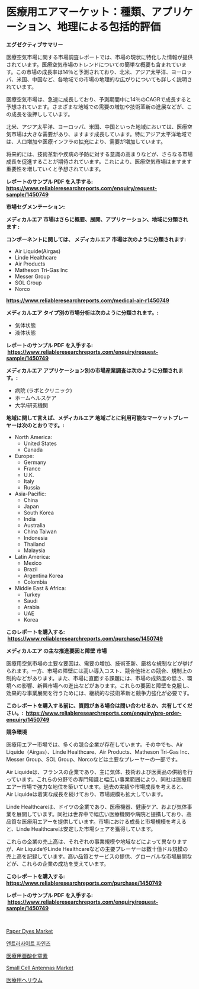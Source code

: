 <p><h1>医療用エアマーケット：種類、アプリケーション、地理による包括的評価</h1></p><p><strong>エグゼクティブサマリー</strong></p>
<p><p>医療空気市場に関する市場調査レポートでは、市場の現状に特化した情報が提供されています。医療空気市場のトレンドについての簡単な概要も含まれています。この市場の成長率は14％と予測されており、北米、アジア太平洋、ヨーロッパ、米国、中国など、各地域での市場の地理的な広がりについても詳しく説明されています。</p><p>医療空気市場は、急速に成長しており、予測期間中に14％のCAGRで成長すると予想されています。さまざまな地域での需要の増加や技術革新の進展などが、この成長を後押ししています。</p><p>北米、アジア太平洋、ヨーロッパ、米国、中国といった地域においては、医療空気市場は大きな需要があり、ますます成長しています。特にアジア太平洋地域では、人口増加や医療インフラの拡充により、需要が増加しています。</p><p>将来的には、技術革新や疾病の予防に対する意識の高まりなどが、さらなる市場成長を促進することが期待されています。これにより、医療空気市場はますます重要性を増していくと予想されています。</p></p>
<p><strong>レポートのサンプル PDF を入手する: <a href="https://www.reliableresearchreports.com/enquiry/request-sample/1450749">https://www.reliableresearchreports.com/enquiry/request-sample/1450749</a></strong></p>
<p><strong>市場セグメンテーション:</strong></p>
<p><strong> メディカルエア 市場はさらに概要、展開、アプリケーション、地域に分類されます :</strong></p>
<p><strong>コンポーネントに関しては、 メディカルエア 市場は次のように分類されます: &nbsp;</strong></p>
<p><ul><li>Air Liquide(Airgas)</li><li>Linde Healthcare</li><li>Air Products</li><li>Matheson Tri-Gas Inc</li><li>Messer Group</li><li>SOL Group</li><li>Norco</li></ul></p>
<p><strong><a href="https://www.reliableresearchreports.com/medical-air-r1450749">https://www.reliableresearchreports.com/medical-air-r1450749</a></strong></p>
<p><strong> メディカルエア タイプ別の市場分析は次のように分類されます。:</strong></p>
<p><ul><li>気体状態</li><li>液体状態</li></ul></p>
<p><strong>レポートのサンプル PDF を入手する: &nbsp;<a href="https://www.reliableresearchreports.com/enquiry/request-sample/1450749">https://www.reliableresearchreports.com/enquiry/request-sample/1450749</a></strong></p>
<p><strong> メディカルエア アプリケーション別の市場産業調査は次のように分類されます。:</strong></p>
<p><ul><li>病院 (ラボとクリニック)</li><li>ホームヘルスケア</li><li>大学/研究機関</li></ul></p>
<p><strong>地域に関して言えば、メディカルエア 地域ごとに利用可能なマーケットプレーヤーは次のとおりです。:</strong></p>
<p><ul>
    <li>
        North America:
        <ul>
            <li>United States</li>
            <li>Canada</li>
        </ul>
    </li>
    <li>
        Europe:
        <ul>
            <li>Germany</li>
            <li>France</li>
            <li>U.K.</li>
            <li>Italy</li>
            <li>Russia</li>
        </ul>
    </li>
    <li>
        Asia-Pacific:
        <ul>
            <li>China</li>
            <li>Japan</li>
            <li>South Korea</li>
            <li>India</li>
            <li>Australia</li>
            <li>China Taiwan</li>
            <li>Indonesia</li>
            <li>Thailand</li>
            <li>Malaysia</li>
        </ul>
    </li>
    <li>
        Latin America:
        <ul>
            <li>Mexico</li>
            <li>Brazil</li>
            <li>Argentina Korea</li>
            <li>Colombia</li>
        </ul>
    </li>
    <li>
        Middle East & Africa:
        <ul>
            <li>Turkey</li>
            <li>Saudi</li>
            <li>Arabia</li>
            <li>UAE</li>
            <li>Korea</li>
        </ul>
    </li>
    </ul></p>
<p><strong>このレポートを購入する: &nbsp;<a href="https://www.reliableresearchreports.com/purchase/1450749">https://www.reliableresearchreports.com/purchase/1450749</a></strong></p>
<p><strong>メディカルエア の主な推進要因と障壁 市場</strong></p>
<p><p>医療用空気市場の主要な要因は、需要の増加、技術革新、厳格な規制などが挙げられます。一方、市場の障壁には高い導入コスト、競合他社との競合、規制上の制約などがあります。また、市場に直面する課題には、市場の成熟度の低さ、環境への影響、新興市場への進出などがあります。これらの要因と障壁を克服し、効果的な事業展開を行うためには、継続的な技術革新と競争力強化が必要です。</p></p>
<p><strong>このレポートを購入する前に、質問がある場合は問い合わせるか、共有してください。:&nbsp; <a href="https://www.reliableresearchreports.com/enquiry/pre-order-enquiry/1450749">https://www.reliableresearchreports.com/enquiry/pre-order-enquiry/1450749</a></strong></p>
<p><strong>競争環境</strong></p>
<p><p>医療用エアー市場では、多くの競合企業が存在しています。その中でも、Air Liquide（Airgas）、Linde Healthcare、Air Products、Matheson Tri-Gas Inc、Messer Group、SOL Group、Norcoなどは主要なプレーヤーの一部です。 </p><p>Air Liquideは、フランスの企業であり、主に気体、技術および医薬品の供給を行っています。これらの分野での専門知識と幅広い事業範囲により、同社は医療用エアー市場で強力な地位を築いています。過去の実績や市場成長を考えると、Air Liquideは着実な成長を続けており、市場規模も拡大しています。</p><p>Linde Healthcareは、ドイツの企業であり、医療機器、健康ケア、および気体事業を展開しています。同社は世界中で幅広い医療機関や病院と提携しており、高品質な医療用エアーを提供しています。市場における成長と市場規模を考えると、Linde Healthcareは安定した市場シェアを獲得しています。</p><p>これらの企業の売上高は、それぞれの事業規模や地域などによって異なりますが、Air LiquideやLinde Healthcareなどの主要プレーヤーは数十億ドル規模の売上高を記録しています。高い品質とサービスの提供、グローバルな市場展開などが、これらの企業の成功を支えています。</p></p>
<p><strong>このレポートを購入する: &nbsp; <a href="https://www.reliableresearchreports.com/purchase/1450749">https://www.reliableresearchreports.com/purchase/1450749</a></strong></p>
<p><strong>レポートのサンプル PDF を入手する: &nbsp;<a href="https://www.reliableresearchreports.com/enquiry/request-sample/1450749">https://www.reliableresearchreports.com/enquiry/request-sample/1450749</a></strong><strong></strong></p>
<p>&nbsp;</p>
<p><p><a href="https://boundless-drawbridge-702.notion.site/Paper-Dyes-Market-Research-Report-The-Key-To-Successful-Business-Strategy-Forecasted-for-Period-fro-e6f77be7db4341118d16578920f6aeb4">Paper Dyes Market</a></p><p><a href="https://github.com/Skyleitney456456/Market-Research-Report-List-1/blob/main/836307918947.md">앤트러사이트 파인즈</a></p><p><a href="https://github.com/cnnriuez22368/Market-Research-Report-List-1/blob/main/111035520559.md">医療用亜酸化窒素</a></p><p><a href="https://github.com/Krish2023na/Market-Research-Report-List-3/blob/main/small-cell-antennas-market.md">Small Cell Antennas Market</a></p><p><a href="https://github.com/LeanneBruen2023/Market-Research-Report-List-1/blob/main/955524620560.md">医療用ヘリウム</a></p></p>